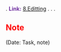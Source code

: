 .
<span style="font-weight:bold; color:rgb(112, 48, 160)">Link:</span> [8.Editting](file:///D:%5CPROJECTS%5CPan&Beri%5C2.Production%5CSeason%202%5CSS2Ep02-NgaVaoLongDat%5C8.Editting)
.
.
.
## <span style="color:rgb(255, 0, 0)">Note</span> 
(Date: Task, note)